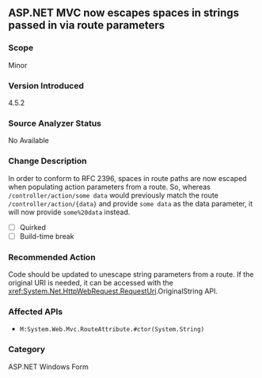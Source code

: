 ## ASP.NET MVC now escapes spaces in strings passed in via route parameters

### Scope
Minor

### Version Introduced
4.5.2

### Source Analyzer Status
No Available

### Change Description
In order to conform to RFC 2396, spaces in route paths are now escaped when populating action parameters from a route. So, whereas  `/controller/action/some data` would previously match the route `/controller/action/{data}` and provide `some data` as the data parameter, it will now provide `some%20data` instead.

- [ ] Quirked
- [ ] Build-time break

### Recommended Action
Code should be updated to unescape string parameters from a route. If the original URI is needed, it can be accessed with the <xref:System.Net.HttpWebRequest.RequestUri>.OriginalString API.
### Affected APIs
* `M:System.Web.Mvc.RouteAttribute.#ctor(System.String)`

### Category
ASP.NET Windows Form

